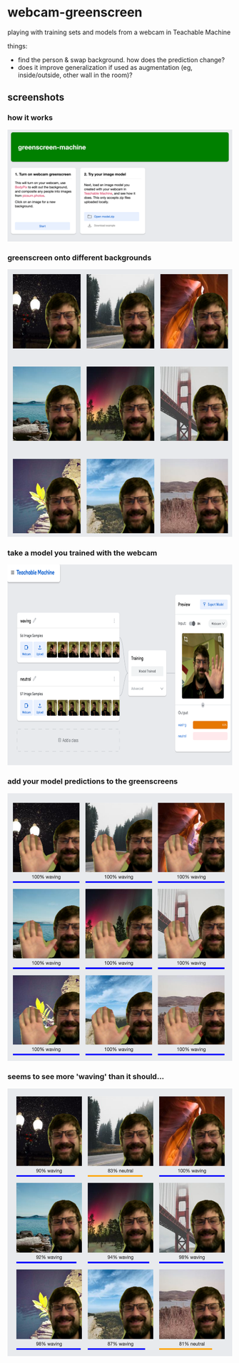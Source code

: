 # webcam-greenscreen
playing with training sets and models from a webcam in Teachable Machine

things:
- find the person & swap background. how does the prediction change?
- does it improve generalization if used as augmentation (eg, inside/outside, other wall in the room)?


## screenshots
### how it works
![intro](docs/intro.png)

### greenscreen onto different backgrounds
<img alt="greenscreen" src="docs/greenscreen.png" height="600" />

### take a model you trained with the webcam
<img alt="training" src="docs/training.png" height="450" />

### add your model predictions to the greenscreens
<img alt="all-waving" src="docs/all-waving.png" height="600" />

### seems to see more 'waving' than it should...
<img alt="mixed" src="docs/mixed.png" height="600" />

